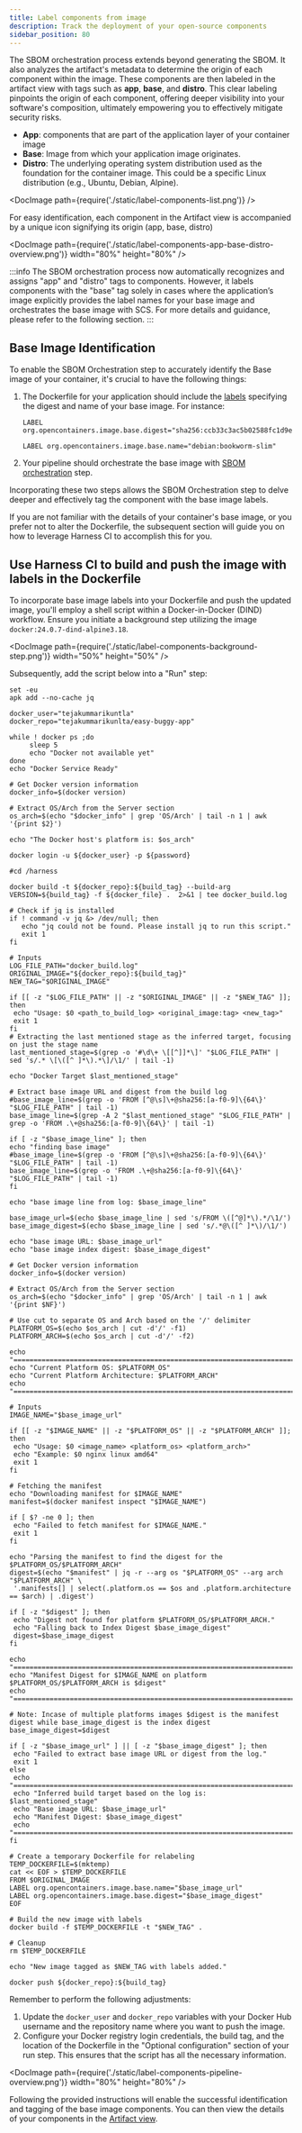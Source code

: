 ```yaml
---
title: Label components from image
description: Track the deployment of your open-source components
sidebar_position: 80
---
```


The SBOM orchestration process extends beyond generating the SBOM. It also analyzes the artifact's metadata to determine the origin of each component within the image. These components are then labeled in the artifact view with tags such as **app**, **base**, and **distro**. This clear labeling pinpoints the origin of each component, offering deeper visibility into your software's composition, ultimately empowering you to effectively mitigate security risks.

* **App**: components that are part of the application layer of your container image
* **Base**: Image from which your application image originates.
* **Distro**: The underlying operating system distribution used as the foundation for the container image. This could be a specific Linux distribution (e.g., Ubuntu, Debian, Alpine).

<DocImage path={require('./static/label-components-list.png')} />

For easy identification, each component in the Artifact view is accompanied by a unique icon signifying its origin (app, base, distro)

<DocImage path={require('./static/label-components-app-base-distro-overview.png')} width="80%" height="80%" />

:::info
The SBOM orchestration process now automatically recognizes and assigns "app" and "distro" tags to components. However, it labels components with the "base" tag solely in cases where the application’s image explicitly provides the label names for your base image and orchestrates the base image with SCS. For more details and guidance, please refer to the following section.
:::



<!-- ![alt_text](images/image2.png "image_tooltip") -->



## Base Image Identification

To enable the SBOM Orchestration step to accurately identify the Base image of your container, it's crucial to have the following things:




1. The Dockerfile for your application should include the [labels](https://github.com/opencontainers/image-spec/blob/main/annotations.md) specifying the digest and name of your base image. For instance:

    ```
    LABEL org.opencontainers.image.base.digest="sha256:ccb33c3ac5b02588fc1d9e4fc09b952e433d0c54d8618d0ee1afadf1f3cf2455"

    LABEL org.opencontainers.image.base.name="debian:bookworm-slim"

    ```

2. Your pipeline should orchestrate the base image with [SBOM orchestration](./sbom/generate-sbom.md) step.

Incorporating these two steps allows the SBOM Orchestration step to delve deeper and effectively tag the component with the base image labels.

If you are not familiar with the details of your container's base image, or you prefer not to alter the Dockerfile, the subsequent section will guide you on how to leverage Harness CI to accomplish this for you.


## Use Harness CI to build and push the image with labels in the Dockerfile

To incorporate base image labels into your Dockerfile and push the updated image, you'll employ a shell script within a Docker-in-Docker (DIND) workflow. Ensure you initiate a background step utilizing the image `docker:24.0.7-dind-alpine3.18`.


<DocImage path={require('./static/label-components-background-step.png')} width="50%" height="50%" />



Subsequently, add the script below into a "Run" step:



```
set -eu
apk add --no-cache jq

docker_user="tejakummarikuntla"
docker_repo="tejakummarikunlta/easy-buggy-app"

while ! docker ps ;do
     sleep 5
     echo "Docker not available yet" 
done 
echo "Docker Service Ready"

# Get Docker version information
docker_info=$(docker version)

# Extract OS/Arch from the Server section
os_arch=$(echo "$docker_info" | grep 'OS/Arch' | tail -n 1 | awk '{print $2}')

echo "The Docker host's platform is: $os_arch"

docker login -u ${docker_user} -p ${password}

#cd /harness

docker build -t ${docker_repo}:${build_tag} --build-arg VERSION=${build_tag} -f ${docker_file} .  2>&1 | tee docker_build.log

# Check if jq is installed
if ! command -v jq &> /dev/null; then
   echo "jq could not be found. Please install jq to run this script."
   exit 1
fi

# Inputs
LOG_FILE_PATH="docker_build.log"
ORIGINAL_IMAGE="${docker_repo}:${build_tag}"
NEW_TAG="$ORIGINAL_IMAGE"

if [[ -z "$LOG_FILE_PATH" || -z "$ORIGINAL_IMAGE" || -z "$NEW_TAG" ]]; then
 echo "Usage: $0 <path_to_build_log> <original_image:tag> <new_tag>"
 exit 1
fi
# Extracting the last mentioned stage as the inferred target, focusing on just the stage name
last_mentioned_stage=$(grep -o '#\d\+ \[[^]]*\]' "$LOG_FILE_PATH" | sed 's/.* \[\([^ ]*\).*\]/\1/' | tail -1)

echo "Docker Target $last_mentioned_stage"

# Extract base image URL and digest from the build log
#base_image_line=$(grep -o 'FROM [^@\s]\+@sha256:[a-f0-9]\{64\}' "$LOG_FILE_PATH" | tail -1)
base_image_line=$(grep -A 2 "$last_mentioned_stage" "$LOG_FILE_PATH" | grep -o 'FROM .\+@sha256:[a-f0-9]\{64\}' | tail -1)

if [ -z "$base_image_line" ]; then
echo "finding base image"
#base_image_line=$(grep -o 'FROM [^@\s]\+@sha256:[a-f0-9]\{64\}' "$LOG_FILE_PATH" | tail -1)
base_image_line=$(grep -o 'FROM .\+@sha256:[a-f0-9]\{64\}' "$LOG_FILE_PATH" | tail -1)
fi

echo "base image line from log: $base_image_line"

base_image_url=$(echo $base_image_line | sed 's/FROM \([^@]*\).*/\1/')
base_image_digest=$(echo $base_image_line | sed 's/.*@\([^ ]*\)/\1/')

echo "base image URL: $base_image_url"
echo "base image index digest: $base_image_digest"

# Get Docker version information
docker_info=$(docker version)

# Extract OS/Arch from the Server section
os_arch=$(echo "$docker_info" | grep 'OS/Arch' | tail -n 1 | awk '{print $NF}')

# Use cut to separate OS and Arch based on the '/' delimiter
PLATFORM_OS=$(echo $os_arch | cut -d'/' -f1)
PLATFORM_ARCH=$(echo $os_arch | cut -d'/' -f2)

echo "==================================================================================="
echo "Current Platform OS: $PLATFORM_OS"
echo "Current Platform Architecture: $PLATFORM_ARCH"
echo "==================================================================================="

# Inputs
IMAGE_NAME="$base_image_url"

if [[ -z "$IMAGE_NAME" || -z "$PLATFORM_OS" || -z "$PLATFORM_ARCH" ]]; then
 echo "Usage: $0 <image_name> <platform_os> <platform_arch>"
 echo "Example: $0 nginx linux amd64"
 exit 1
fi

# Fetching the manifest
echo "Downloading manifest for $IMAGE_NAME"
manifest=$(docker manifest inspect "$IMAGE_NAME")

if [ $? -ne 0 ]; then
 echo "Failed to fetch manifest for $IMAGE_NAME."
 exit 1
fi

echo "Parsing the manifest to find the digest for the $PLATFORM_OS/$PLATFORM_ARCH"
digest=$(echo "$manifest" | jq -r --arg os "$PLATFORM_OS" --arg arch "$PLATFORM_ARCH" \
 '.manifests[] | select(.platform.os == $os and .platform.architecture == $arch) | .digest')

if [ -z "$digest" ]; then
 echo "Digest not found for platform $PLATFORM_OS/$PLATFORM_ARCH."
 echo "Falling back to Index Digest $base_image_digest"
 digest=$base_image_digest
fi

echo "==================================================================================="
echo "Manifest Digest for $IMAGE_NAME on platform $PLATFORM_OS/$PLATFORM_ARCH is $digest"
echo "==================================================================================="

# Note: Incase of multiple platforms images $digest is the manifest digest while base_image_digest is the index digest
base_image_digest=$digest

if [ -z "$base_image_url" ] || [ -z "$base_image_digest" ]; then
 echo "Failed to extract base image URL or digest from the log."
 exit 1
else
 echo "==================================================================================="
 echo "Inferred build target based on the log is: $last_mentioned_stage"
 echo "Base image URL: $base_image_url"
 echo "Manifest Digest: $base_image_digest"
 echo "==================================================================================="
fi

# Create a temporary Dockerfile for relabeling
TEMP_DOCKERFILE=$(mktemp)
cat << EOF > $TEMP_DOCKERFILE
FROM $ORIGINAL_IMAGE
LABEL org.opencontainers.image.base.name="$base_image_url"
LABEL org.opencontainers.image.base.digest="$base_image_digest"
EOF

# Build the new image with labels
docker build -f $TEMP_DOCKERFILE -t "$NEW_TAG" .

# Cleanup
rm $TEMP_DOCKERFILE

echo "New image tagged as $NEW_TAG with labels added."

docker push ${docker_repo}:${build_tag}

```



Remember to perform the following adjustments:



1. Update the `docker_user` and `docker_repo` variables with your Docker Hub username and the repository name where you want to push the image.
2. Configure your Docker registry login credentials, the build tag, and the location of the Dockerfile in the "Optional configuration" section of your run step. This ensures that the script has all the necessary information.

<DocImage path={require('./static/label-components-pipeline-overview.png')} width="80%" height="80%" />


Following the provided instructions will enable the successful identification and tagging of the base image components. You can then view the details of your components in the [Artifact view](./artifact-view.md).
